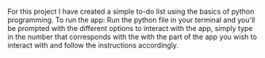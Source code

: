 For this project I have created a simple to-do list using the basics of python programming.
To run the app: Run the python file in your terminal and you'll be prompted with the different options to interact with the app, simply type in the number that corresponds
with the with the part of the app you wish to interact with and follow the instructions accordingly.
